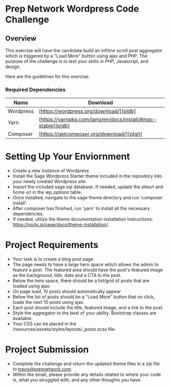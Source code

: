 # Prep Network Wordpress Code Challenge

## Overview

This exercise will have the candidate build an infitine scroll post aggregator which is triggered by a "Load More" button using ajax and PHP. The purpose of the challenge is to test your skills in PHP, Javascript, and design.

Here are the guidelines for this exercise:

### Required Dependencies

| Name      | Download                                                     |
| --------- | ------------------------------------------------------------ |
| Wordpress | [https://wordpress.org/download/][pldb]                      |
| Yarn      | [https://yarnpkg.com/lang/en/docs/install/#mac-stable][pldb] |
| Composer  | [https://getcomposer.org/download/][plgh]                    |

# Setting Up Your Enviornment

-   Create a new instance of Wordpress
-   Install the Sage Wordpress Starter theme included in the repository into your newly created Wordpress site.
-   Import the included sage.sql database. If needed, update the siteurl and home url in the wp_options table.
-   Once installed, navigate to the sage theme directory and run 'composer install'.
-   After composer has finished, run 'yarn' to install all the necessary dependencies.
-   If needed, utilize the theme documentation installation instructions: https://roots.io/sage/docs/theme-installation/.

# Project Requirements

-   Your task is to create a blog post page
-   The page needs to have a large hero space which allows the admin to feature a post. The featured area should have the post's featured image as the background, title, date and a CTA to the post.
-   Below the hero space, there should be a list/grid of posts that are loaded using ajax.
-   On page load, 10 posts should automatically appear
-   Below the list of posts should be a "Load More" button that on click, loads the next 10 posts using ajax.
-   Each post should include the title, featured image, and a link to the post.
-   Style the aggregator to the best of your ability. Bootstrap classes are available.
-   Your CSS can be placed in the /resources/assets/styles/layouts/\_posts.scss file.

# Project Submission

-   Complete the challenge and return the updated theme files in a zip file to travis@prepnetwork.com.
-   Within the email, please provide any details related to where your code is, what you struggled with, and any other thoughts you have.
